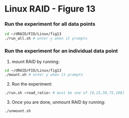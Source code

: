 # Linux RAID - Figure 13

### Run the experiment for all data points
```Bash
cd ~/dRAID/FIO/Linux/fig13
./run_all.sh # enter y when it prompts
```

### Run the experiment for an individual data point

1. mount RAID by running:
```Bash
cd ~/dRAID/FIO/Linux/fig13
./mount.sh # enter y when it prompts
```

2. Run the experiment:
```Bash
./run.sh <read_ratio> # must be one of [0,25,50,75,100]
```

3. Once you are done, unmount RAID by running:
```Bash
./unmount.sh
```